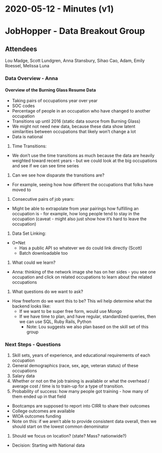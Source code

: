 # 2020-05-12 - Minutes (v1)
# JobHopper - Data Breakout Group

## Attendees
Lou Madge, Scott Lundgren, Anna Stansbury, Sihao Cao, Adam, Emily Roessel, Melissa Luna

### Data Overview - Anna
#### Overview of the Burning Glass Resume Data
- Taking pairs of occupations year over year
- SOC codes
- Percentage of people in an occupation who have changed to another occupation
- Transitions up until 2016 (static data source from Burning Glass)
- We might not need new data, because these data show latent similarities between occupations that likely won’t change a lot
- Data is national

1. Time Transitions:
  - We don’t use the time transitions as much because the data are heavily weighted toward recent years - but we could look at the big occupations and see if we can see time series

1. Can we see how disparate the transitions are?
  - For example, seeing how how different the occupations that folks have moved to

1. Consecutive pairs of job years:
  - Might be able to extrapolate from year pairings how fulfilling an occupation is - for example, how long people tend to stay in the occupation (caveat - might also just show how it’s hard to leave the occupation)

1. Data Set Linking:
  - O*Net
    - Has a public API so whatever we do could link directly (Scott)
    - Batch downloadable too

1. What could we learn?
  - Anna: thinking of the network image she has on her sides - you see one occupation and click on related occupations to learn about the related occupations

1. What questions do we want to ask?
  - How freeform do we want this to be? This wil help determine what the backend looks like:
    - If we want to be super free form, would use Mongo
    - If we have time to plan, and have regular, standardized queries, then we can use SQL, Ruby Rails, Python
      - Note: Lou suggests we also plan based on the skill set of this group

### Next Steps - Questions
1. Skill sets, years of experience,  and educational requirements of each occupation
1. General demographics (race, sex, age, veteran status) of these occupations
1. Salary data
1. Whether or not on the job training is available or what the overhead / average cost / time is to train-up for a type of transition.
1. Probability of success: how many people got training - how many of them ended up in that field
  - Bootcamps are supposed to report into CIRR to share their outcomes
  - College outcomes are available
  - WIOA outcomes funding
  - Note on this: if we aren’t able to provide consistent data overall, then we should start on the lowest common denominator
1. Should we focus on location? (state? Mass? nationwide?)
  - Decision: Starting with National data
